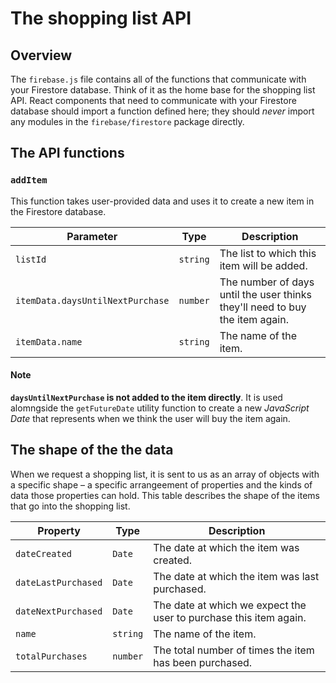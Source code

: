 # The shopping list API

## Overview

The `firebase.js` file contains all of the functions that communicate with your Firestore database. Think of it as the home base for the shopping list API. React components that need to communicate with your Firestore database should import a function defined here; they should _never_ import any modules in the `firebase/firestore` package directly.

## The API functions

### `addItem`

This function takes user-provided data and uses it to create a new item in the Firestore database.

| Parameter                        | Type     | Description                                                                  |
| -------------------------------- | -------- | ---------------------------------------------------------------------------- |
| `listId`                         | `string` | The list to which this item will be added.                                   |
| `itemData.daysUntilNextPurchase` | `number` | The number of days until the user thinks they'll need to buy the item again. |
| `itemData.name`                  | `string` | The name of the item.                                                        |

#### Note

**`daysUntilNextPurchase` is not added to the item directly**. It is used alomngside the `getFutureDate` utility function to create a new _JavaScript Date_ that represents when we think the user will buy the item again.

## The shape of the the data

When we request a shopping list, it is sent to us as an array of objects with a specific shape – a specific arrangeement of properties and the kinds of data those properties can hold. This table describes the shape of the items that go into the shopping list.

| Property            | Type     | Description                                                       |
| ------------------- | -------- | ----------------------------------------------------------------- |
| `dateCreated`       | `Date`   | The date at which the item was created.                           |
| `dateLastPurchased` | `Date`   | The date at which the item was last purchased.                    |
| `dateNextPurchased` | `Date`   | The date at which we expect the user to purchase this item again. |
| `name`              | `string` | The name of the item.                                             |
| `totalPurchases`    | `number` | The total number of times the item has been purchased.            |
